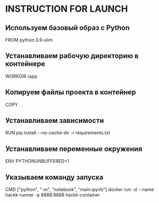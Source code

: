 # INSTRUCTION FOR LAUNCH
## Используем базовый образ с Python
FROM python:3.9-slim

## Устанавливаем рабочую директорию в контейнере
WORKDIR /app

## Копируем файлы проекта в контейнер
COPY . .

## Устанавливаем зависимости
RUN pip install --no-cache-dir -r requirements.txt

## Устанавливаем переменные окружения
ENV PYTHONUNBUFFERED=1

## Указываем команду запуска
CMD ["python", "-m", "notebook", "main.ipynb"]
docker run -d --name hackk-runner -p 8888:8888 hackk-container


